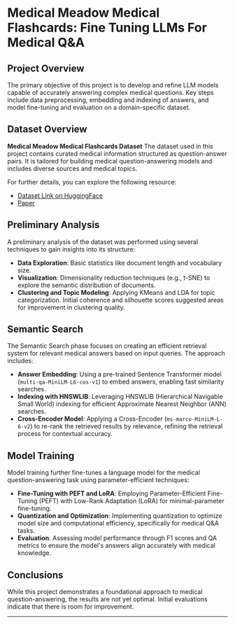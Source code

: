 # Medical Meadow Medical Flashcards: Fine Tuning LLMs For Medical Q&A

## Project Overview

The primary objective of this project is to develop and refine LLM models capable of accurately answering complex medical questions. Key steps include data preprocessing, embedding and indexing of answers, and model fine-tuning and evaluation on a domain-specific dataset.

## Dataset Overview

**Medical Meadow Medical Flashcards Dataset**
The dataset used in this project contains curated medical information structured as question-answer pairs. It is tailored for building medical question-answering models and includes diverse sources and medical topics. 

For further details, you can explore the following resource:
- [Dataset Link on HuggingFace](https://huggingface.co/datasets/medalpaca/medical_meadow_medical_flashcards)
- [Paper](https://arxiv.org/pdf/2304.08247)

## Preliminary Analysis

A preliminary analysis of the dataset was performed using several techniques to gain insights into its structure:

- **Data Exploration**: Basic statistics like document length and vocabulary size.
- **Visualization**: Dimensionality reduction techniques (e.g., t-SNE) to explore the semantic distribution of documents.
- **Clustering and Topic Modeling**: Applying KMeans and LDA for topic categorization. Initial coherence and silhouette scores suggested areas for improvement in clustering quality.

## Semantic Search

The Semantic Search phase focuses on creating an efficient retrieval system for relevant medical answers based on input queries. The approach includes:

- **Answer Embedding**: Using a pre-trained Sentence Transformer model (`multi-qa-MiniLM-L6-cos-v1`) to embed answers, enabling fast similarity searches.
- **Indexing with HNSWLIB**: Leveraging HNSWLIB (Hierarchical Navigable Small World) indexing for efficient Approximate Nearest Neighbor (ANN) searches.
- **Cross-Encoder Model**: Applying a Cross-Encoder (`ms-marco-MiniLM-L-6-v2`) to re-rank the retrieved results by relevance, refining the retrieval process for contextual accuracy.

## Model Training

Model training further fine-tunes a language model for the medical question-answering task using parameter-efficient techniques:

- **Fine-Tuning with PEFT and LoRA**: Employing Parameter-Efficient Fine-Tuning (PEFT) with Low-Rank Adaptation (LoRA) for minimal-parameter fine-tuning.
- **Quantization and Optimization**: Implementing quantization to optimize model size and computational efficiency, specifically for medical Q&A tasks.
- **Evaluation**: Assessing model performance through F1 scores and QA metrics to ensure the model's answers align accurately with medical knowledge.

## Conclusions

While this project demonstrates a foundational approach to medical question-answering, the results are not yet optimal. Initial evaluations indicate that there is room for improvement.

---
